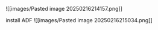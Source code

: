 
![[images/Pasted image 20250216214157.png]]

install ADF
![[images/Pasted image 20250216215034.png]]